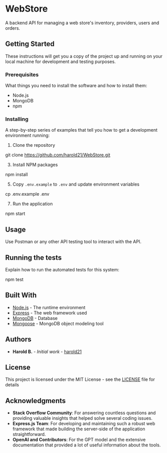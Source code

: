 # WebStore

A backend API for managing a web store's inventory, providers, users and orders.


## Getting Started

These instructions will get you a copy of the project up and running on your local machine for development and testing purposes.


### Prerequisites

What things you need to install the software and how to install them:

- Node.js
- MongoDB
- npm


### Installing

A step-by-step series of examples that tell you how to get a development environment running:

1. Clone the repository
   
git clone https://github.com/harold21/WebStore.git


3. Install NPM packages
   
npm install


5. Copy `.env.example` to `.env` and update environment variables
   
cp .env.example .env


7. Run the application
   
npm start


## Usage

Use Postman or any other API testing tool to interact with the API.

## Running the tests

Explain how to run the automated tests for this system:

npm test


## Built With

* [Node.js](https://nodejs.org/) - The runtime environment
* [Express](https://expressjs.com/) - The web framework used
* [MongoDB](https://www.mongodb.com/) - Database
* [Mongoose](https://mongoosejs.com/) - MongoDB object modeling tool

## Authors

* **Harold B.** - *Initial work* - [harold21](https://github.com/harold21)


## License

This project is licensed under the MIT License - see the [LICENSE](LICENSE) file for details


## Acknowledgments

* **Stack Overflow Community**: For answering countless questions and providing valuable insights that helped solve several coding issues.
* **Express.js Team**: For developing and maintaining such a robust web framework that made building the server-side of the application straightforward.
* **OpenAI and Contributors**: For the GPT model and the extensive documentation that provided a lot of useful information about the tools.
